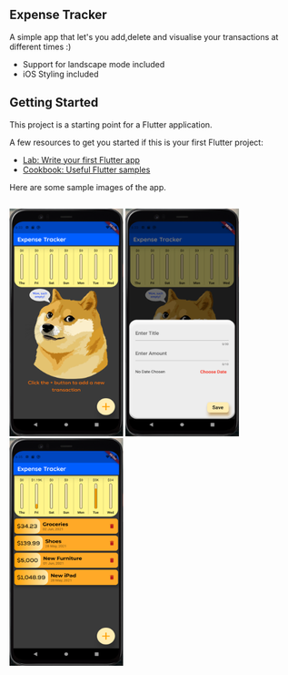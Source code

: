 ## Expense Tracker

A simple app that let's you add,delete and visualise your transactions at different times :)

- Support for landscape mode included
- iOS Styling included

## Getting Started

This project is a starting point for a Flutter application.

A few resources to get you started if this is your first Flutter project:

- [Lab: Write your first Flutter app](https://flutter.dev/docs/get-started/codelab)
- [Cookbook: Useful Flutter samples](https://flutter.dev/docs/cookbook)

Here are some sample images of the app.
##
<img src= 'https://github.com/ShadowMasterAJ/Expense_Tracker_Flutter/blob/master/lib/assets/images/Home.png' width="200" height="400" /> <img src= 'https://github.com/ShadowMasterAJ/Expense_Tracker_Flutter/blob/master/lib/assets/images/Add%20Tx.png' width="200" height="400" /> <img src= 'https://github.com/ShadowMasterAJ/Expense_Tracker_Flutter/blob/master/lib/assets/images/Show%20tx.png' width="200" height="400" />
##
